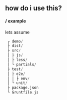 ## how do i use this?
#### / example

lets assume
```php
 ┌ demo/
 ├ dist/
 ├ src/
 │ ├ js/
 │ ├ less/
 │ └ partials/
 ├ test/
 │ ├ e2e/
 │ │ ├ env/
 │ └ unit/
 ├ package.json
 └ Gruntfile.js
```
